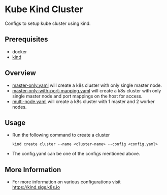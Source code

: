 # Kube Kind Cluster

Configs to setup kube cluster using kind.

## Prerequisites

- docker
- [kind](https://kind.sigs.k8s.io)

## Overview

- [master-only.yaml](master-only.yaml) will create a k8s cluster with only single master node.
- [master-only-with-port-mapping.yaml](master-only-master-only-with-port-mapping.yaml) will create a k8s cluster with only single master node and port mappings on the host for access.
- [multi-node.yaml](multi-node.yaml) will create a k8s cluster with 1 master and 2 worker nodes.
  
## Usage

- Run the following command to create a cluster
    ```shell
    kind create cluster --name <cluster-name> --config <config.yaml>
    ```
- The config.yaml can be one of the configs mentioned above.

## More Information

- For more information on various configurations visit https://kind.sigs.k8s.io